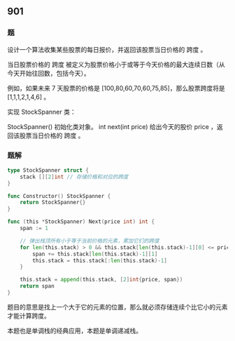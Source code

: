 ## 901

### 题
设计一个算法收集某些股票的每日报价，并返回该股票当日价格的 跨度 。

当日股票价格的 跨度 被定义为股票价格小于或等于今天价格的最大连续日数（从今天开始往回数，包括今天）。

例如，如果未来 7 天股票的价格是 [100,80,60,70,60,75,85]，那么股票跨度将是 [1,1,1,2,1,4,6] 。

实现 StockSpanner 类：

StockSpanner() 初始化类对象。
int next(int price) 给出今天的股价 price ，返回该股票当日价格的 跨度 。


### 题解
```go
type StockSpanner struct {
	stack [][2]int // 存储价格和对应的跨度
}

func Constructor() StockSpanner {
	return StockSpanner{}
}

func (this *StockSpanner) Next(price int) int {
	span := 1

	// 弹出栈顶所有小于等于当前价格的元素，累加它们的跨度
	for len(this.stack) > 0 && this.stack[len(this.stack)-1][0] <= price {
		span += this.stack[len(this.stack)-1][1]
		this.stack = this.stack[:len(this.stack)-1]
	}

	this.stack = append(this.stack, [2]int{price, span})
	return span
}
```
题目的意思是找上一个大于它的元素的位置，那么就必须存储连续个比它小的元素才能计算跨度。

本题也是单调栈的经典应用，本题是单调递减栈。

